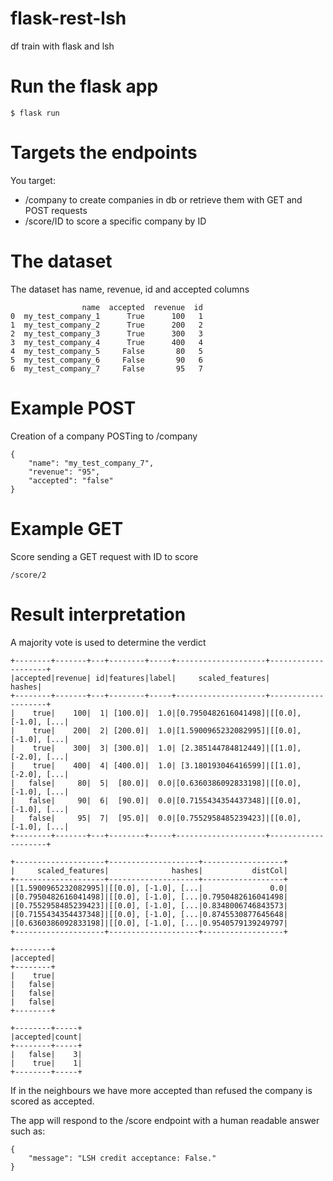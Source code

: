 # flask-rest-lsh
df train with flask and lsh

# Run the flask app
```
$ flask run
```

# Targets the endpoints
You target:
- /company to create companies in db or retrieve them with GET and POST requests
- /score/ID to score a specific company by ID


# The dataset
The dataset has name, revenue, id and accepted columns
```
                name  accepted  revenue  id
0  my_test_company_1      True      100   1
1  my_test_company_2      True      200   2
2  my_test_company_3      True      300   3
3  my_test_company_4      True      400   4
4  my_test_company_5     False       80   5
5  my_test_company_6     False       90   6
6  my_test_company_7     False       95   7
```

# Example POST
Creation of a company POSTing to /company
```
{
	"name": "my_test_company_7",
	"revenue": "95",
	"accepted": "false"
}
```

# Example GET
Score sending a GET request with ID to score
```
/score/2
```

# Result interpretation
A majority vote is used to determine the verdict
```
+--------+-------+---+--------+-----+--------------------+--------------------+
|accepted|revenue| id|features|label|     scaled_features|              hashes|
+--------+-------+---+--------+-----+--------------------+--------------------+
|    true|    100|  1| [100.0]|  1.0|[0.7950482616041498]|[[0.0], [-1.0], [...|
|    true|    200|  2| [200.0]|  1.0|[1.5900965232082995]|[[0.0], [-1.0], [...|
|    true|    300|  3| [300.0]|  1.0| [2.385144784812449]|[[1.0], [-2.0], [...|
|    true|    400|  4| [400.0]|  1.0| [3.180193046416599]|[[1.0], [-2.0], [...|
|   false|     80|  5|  [80.0]|  0.0|[0.6360386092833198]|[[0.0], [-1.0], [...|
|   false|     90|  6|  [90.0]|  0.0|[0.7155434354437348]|[[0.0], [-1.0], [...|
|   false|     95|  7|  [95.0]|  0.0|[0.7552958485239423]|[[0.0], [-1.0], [...|
+--------+-------+---+--------+-----+--------------------+--------------------+

+--------------------+--------------------+------------------+
|     scaled_features|              hashes|           distCol|
+--------------------+--------------------+------------------+
|[1.5900965232082995]|[[0.0], [-1.0], [...|               0.0|
|[0.7950482616041498]|[[0.0], [-1.0], [...|0.7950482616041498|
|[0.7552958485239423]|[[0.0], [-1.0], [...|0.8348006746843573|
|[0.7155434354437348]|[[0.0], [-1.0], [...|0.8745530877645648|
|[0.6360386092833198]|[[0.0], [-1.0], [...|0.9540579139249797|
+--------------------+--------------------+------------------+

+--------+
|accepted|
+--------+
|    true|
|   false|
|   false|
|   false|
+--------+

+--------+-----+
|accepted|count|
+--------+-----+
|   false|    3|
|    true|    1|
+--------+-----+

```

If in the neighbours we have more accepted than refused the company is scored as accepted.

The app will respond to the /score endpoint with a human readable answer such as:
```
{
	"message": "LSH credit acceptance: False."
}
```